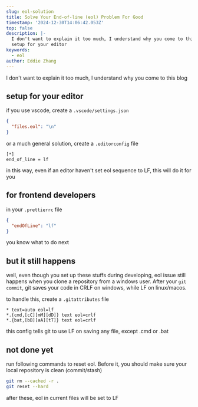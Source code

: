 ```yaml
---
slug: eol-solution
title: Solve Your End-of-line (eol) Problem For Good
timestamp: '2024-12-30T14:06:42.053Z'
top: false
description: |-
  I don't want to explain it too much, I understand why you come to this blog
  setup for your editor
keywords:
  - eol
author: Eddie Zhang
---
```


I don't want to explain it too much, I understand why you come to this blog

## setup for your editor

if you use vscode, create a `.vscode/settings.json`

```json
{
  "files.eol": "\n"
}
```

or a much general solution, create a `.editorconfig` file

```editorconfig
[*]
end_of_line = lf
```

in this way, even if an editor haven't set eol sequence to LF, this will do it for you

## for frontend developers

in your `.prettierrc` file

```json
{
  "endOfLine": "lf"
}
```

you know what to do next

## but it still happens

well, even though you set up these stuffs during developing, eol issue still happens when you clone a repository from a windows user. After your `git commit`, git saves your code in CRLF on windows, while LF on linux/macos.

to handle this, create a `.gitattributes` file

```text
* text=auto eol=lf
*.{cmd,[cC][mM][dD]} text eol=crlf
*.{bat,[bB][aA][tT]} text eol=crlf
```

this config tells git to use LF on saving any file, except .cmd or .bat

## not done yet

run following commands to reset eol. Before it, you should make sure your local repository is clean (commit/stash)

```bash
git rm --cached -r .
git reset --hard
```

after these, eol in current files will be set to LF
